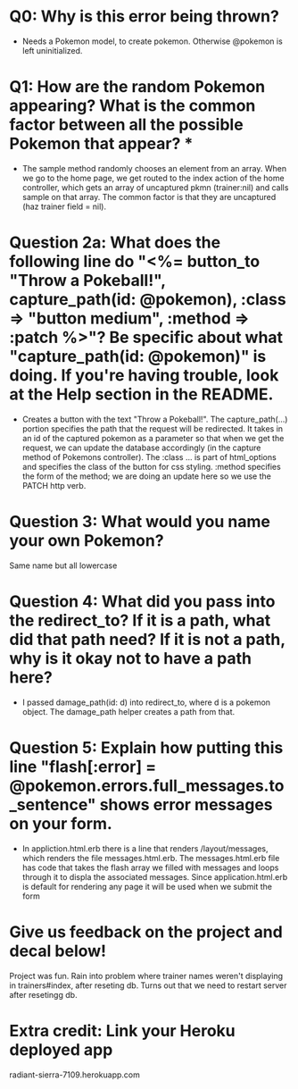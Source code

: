 # Q0: Why is this error being thrown?

- Needs a Pokemon model, to create pokemon. Otherwise @pokemon is left uninitialized.

# Q1: How are the random Pokemon appearing? What is the common factor between all the possible Pokemon that appear? *

- The sample method randomly chooses an element from an array. When we go to the home page, we get routed to the index action of the home controller, which gets an array of uncaptured pkmn (trainer:nil) and calls sample on that array. The common factor is that they are uncaptured (haz trainer field = nil).

# Question 2a: What does the following line do "<%= button_to "Throw a Pokeball!", capture_path(id: @pokemon), :class => "button medium", :method => :patch %>"? Be specific about what "capture_path(id: @pokemon)" is doing. If you're having trouble, look at the Help section in the README.

- Creates a button with the text "Throw a Pokeball!". The capture_path(...) portion specifies the path that the request will be redirected. It takes in an id of the captured pokemon as a parameter so that when we get the request, we can update the database accordingly (in the capture method of Pokemons controller). The :class ... is part of html_options and specifies the class of the button for css styling. :method specifies the form of the method; we are doing an update here so we use the PATCH http verb.

# Question 3: What would you name your own Pokemon?

Same name but all lowercase

# Question 4: What did you pass into the redirect_to? If it is a path, what did that path need? If it is not a path, why is it okay not to have a path here?

- I passed damage_path(id: d) into redirect_to, where d is a pokemon object. The damage_path helper creates a path from that.

# Question 5: Explain how putting this line "flash[:error] = @pokemon.errors.full_messages.to_sentence" shows error messages on your form.

- In appliction.html.erb there is a line that renders /layout/messages, which renders the file messages.html.erb. The messages.html.erb file has code that takes the flash array we filled with messages and loops through it to displa the associated messages. Since application.html.erb is default for rendering any page it will be used when we submit the form

# Give us feedback on the project and decal below!

Project was fun. Rain into problem where trainer names weren't displaying in trainers#index, after reseting db. Turns out that we need to restart server after resetingg db.

# Extra credit: Link your Heroku deployed app

radiant-sierra-7109.herokuapp.com
